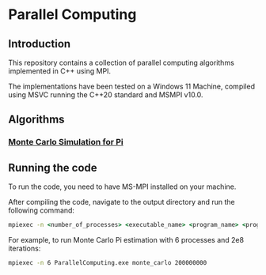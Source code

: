 # Parallel Computing
## Introduction
This repository contains a collection of parallel computing algorithms implemented in C++ using MPI.

The implementations have been tested on a Windows 11 Machine, compiled using MSVC running the C++20 standard and MSMPI v10.0.

## Algorithms
### [Monte Carlo Simulation for Pi](Monte_Carlo/README.md)

## Running the code
To run the code, you need to have MS-MPI installed on your machine.

After compiling the code, navigate to the output directory and run the following command:
```cmd
mpiexec -n <number_of_processes> <executable_name> <program_name> <program_arguments>
```

For example, to run Monte Carlo Pi estimation with 6 processes and 2e8 iterations:
```cmd
mpiexec -n 6 ParallelComputing.exe monte_carlo 200000000
```